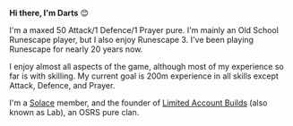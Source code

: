 **Hi there, I'm Darts** 😊

I'm a maxed 50 Attack/1 Defence/1 Prayer pure. I'm mainly an Old School Runescape player, but I also enjoy Runescape 3. I've been playing Runescape for nearly 20 years now.

I enjoy almost all aspects of the game, although most of my experience so far is with skilling. My current goal is 200m experience in all skills except Attack, Defence, and Prayer. 

I'm a [Solace](https://templeosrs.com/groups/overview.php?id=56) member, and the founder of [Limited Account Builds](https://discord.com/invite/gsAQKCM) (also known as Lab), an OSRS pure clan.
